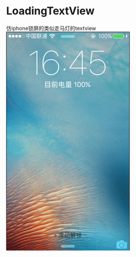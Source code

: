 # LoadingTextView
仿iphone锁屏的类似走马灯的textview
![](https://github.com/adzcsx2/LoadingTextView/blob/master/gif/gif.gif)
